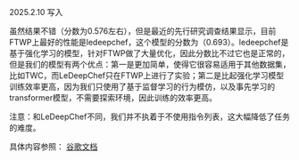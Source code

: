 2025.2.10 写入

虽然结果不错（分数为0.576左右），但是最近的先行研究调查结果显示，目前FTWP上最好的性能是ledeepchef，这个模型的分数为（0.693）。ledeepchef是基于强化学习的模型，针对FTWP做了大量优化，因此分数比不过它也是正常的，但是我们的模型有两个优点：第一是更加简单，使得它很容易适用于其他数据集，比如TWC，而LeDeepChef只在FTWP上进行了实验；第二是比起强化学习模型训练效率更高，因为我们只使用了基于监督学习的行为模仿，以及事先学习的transformer模型，不需要探索环境，因此训练的效率更高。

注意：和LeDeepChef不同，我们并不执着于不使用指令列表，这大幅降低了任务的难度。

具体内容参照： [谷歌文档](https://docs.google.com/document/d/1gu0MZIQdj__4vCKdOZATsq9HsnvOSsJx9yvb9Cgzcp4/edit?tab=t.0)